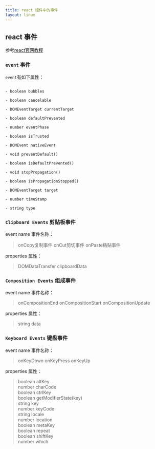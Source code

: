 ```yaml
---
title: react 组件中的事件
layout: linux
---
```


## react 事件

参考[react官网教程](https://facebook.github.io/react/docs/events.html#composition-events)

### `event` 事件

`event`有如下属性：

```

- boolean bubbles

- boolean cancelable

- DOMEventTarget currentTarget

- boolean defaultPrevented

- number eventPhase

- boolean isTrusted

- DOMEvent nativeEvent

- void preventDefault()

- boolean isDefaultPrevented()

- void stopPropagation()

- boolean isPropagationStopped()

- DOMEventTarget target

- number timeStamp

- string type
```

### `Clipboard Events`  剪贴板事件


 event name 事件名称：

 > onCopy复制事件  onCut剪切事件  onPaste粘贴事件

properties 属性：

> DOMDataTransfer  clipboardData

### `Composition Events`  组成事件

event name 事件名称：

> onCompositionEnd onCompositionStart onCompositionUpdate

properties 属性：

> string data

### `Keyboard Events` 键盘事件

event name 事件名称：

> onKeyDown onKeyPress onKeyUp

properties 属性：

> boolean altKey <br/>
  number charCode <br/>
  boolean ctrlKey <br/>
  boolean getModifierState(key) <br/>
  string key <br/>
  number keyCode <br/>
  string locale <br/>
  number location <br/>
  boolean metaKey <br/>
  boolean repeat <br/>
  boolean shiftKey <br/>
  number which <br/>
